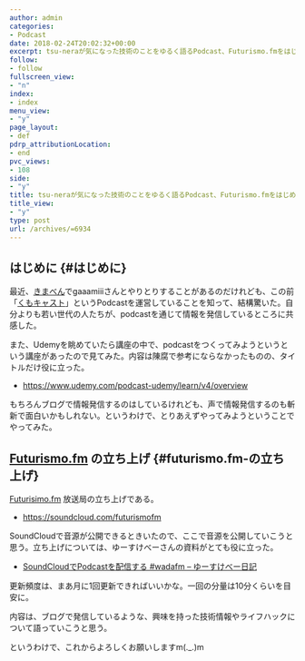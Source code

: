 ```yaml
---
author: admin
categories:
- Podcast
date: 2018-02-24T20:02:32+00:00
excerpt: tsu-neraが気になった技術のことをゆるく語るPodcast、Futurismo.fmをはじめました
follow:
- follow
fullscreen_view:
- "n"
index:
- index
menu_view:
- "y"
page_layout:
- def
pdrp_attributionLocation:
- end
pvc_views:
- 108
side:
- "y"
title: tsu-neraが気になった技術のことをゆるく語るPodcast、Futurismo.fmをはじめました
title_view:
- "y"
type: post
url: /archives/=6934
---
```


## はじめに {#はじめに}

最近、[きまべん][1]でgaaamiiiさんとやりとりすることがあるのだけれども、この前「[くもキャスト][2]」というPodcastを運営していることを知って、結構驚いた。自分よりも若い世代の人たちが、podcastを通じて情報を発信しているところに共感した。

また、Udemyを眺めていたら講座の中で、podcastをつくってみようというという講座があったので見てみた。内容は陳腐で参考にならなかったものの、タイトルだけ役に立った。

  * <https://www.udemy.com/podcast-udemy/learn/v4/overview>

もちろんブログで情報発信するのはしているけれども、声で情報発信するのも斬新で面白いかもしれない。というわけで、とりあえずやってみようということでやってみた。

## [Futurismo.fm][3] の立ち上げ {#futurismo.fm-の立ち上げ}

[Futurisimo.fm][3] 放送局の立ち上げである。

  * <https://soundcloud.com/futurismofm>

SoundCloudで音源が公開できるときいたので、ここで音源を公開していこうと思う。立ち上げについては、ゆーすけべーさんの資料がとても役に立った。

  * [SoundCloudでPodcastを配信する #wadafm &#8211; ゆーすけべー日記][4]

更新頻度は、まあ月に1回更新できればいいかな。一回の分量は10分くらいを目安に。

内容は、ブログで発信しているような、興味を持った技術情報やライフハックについて語っていこうと思う。

というわけで、これからよろしくお願いしますm(._.)m

 [1]: https://scrapbox.io/kimaben
 [2]: https://kumocast.jp/
 [3]: https://soundcloud.com/futurismofm
 [4]: https://blog.yusuke.be/entry/2015/11/22/104734